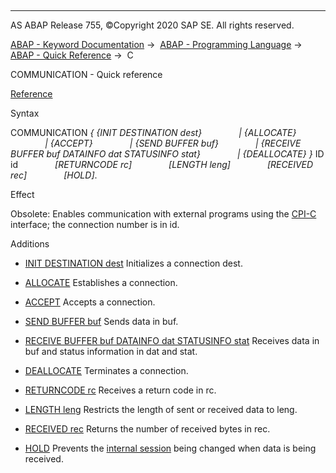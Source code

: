   

* * *

AS ABAP Release 755, ©Copyright 2020 SAP SE. All rights reserved.

[ABAP - Keyword Documentation](https://help.sap.com/doc/abapdocu_755_index_htm/7.55/en-US/abenabap.htm) →  [ABAP - Programming Language](https://help.sap.com/doc/abapdocu_755_index_htm/7.55/en-US/abenabap_reference.htm) →  [ABAP - Quick Reference](https://help.sap.com/doc/abapdocu_755_index_htm/7.55/en-US/abenabap_shortref.htm) →  C

COMMUNICATION - Quick reference

[Reference](https://help.sap.com/doc/abapdocu_755_index_htm/7.55/en-US/abapcommunication.htm)

Syntax

COMMUNICATION *{* *{*INIT DESTINATION dest*}*
              *|* *{*ALLOCATE*}*
              *|* *{*ACCEPT*}*
              *|* *{*SEND BUFFER buf*}*
              *|* *{*RECEIVE BUFFER buf DATAINFO dat STATUSINFO stat*}*
              *|* *{*DEALLOCATE*}* *}* ID id
              *\[*RETURNCODE rc*\]*
              *\[*LENGTH leng*\]*
              *\[*RECEIVED rec*\]*
              *\[*HOLD*\]*.

Effect

Obsolete: Enables communication with external programs using the [CPI-C](https://help.sap.com/doc/abapdocu_755_index_htm/7.55/en-US/abencpi-c_glosry.htm "Glossary Entry") interface; the connection number is in id.

Additions

-   [INIT DESTINATION dest](https://help.sap.com/doc/abapdocu_755_index_htm/7.55/en-US/abapcommunication_comstep.htm)
    Initializes a connection dest.
    

-   [ALLOCATE](https://help.sap.com/doc/abapdocu_755_index_htm/7.55/en-US/abapcommunication_comstep.htm)
    Establishes a connection.
    

-   [ACCEPT](https://help.sap.com/doc/abapdocu_755_index_htm/7.55/en-US/abapcommunication_comstep.htm)
    Accepts a connection.
    

-   [SEND BUFFER buf](https://help.sap.com/doc/abapdocu_755_index_htm/7.55/en-US/abapcommunication_comstep.htm)
    Sends data in buf.
    

-   [RECEIVE BUFFER buf DATAINFO dat STATUSINFO stat](https://help.sap.com/doc/abapdocu_755_index_htm/7.55/en-US/abapcommunication_comstep.htm)
    Receives data in buf and status information in dat and stat.
    

-   [DEALLOCATE](https://help.sap.com/doc/abapdocu_755_index_htm/7.55/en-US/abapcommunication_comstep.htm)
    Terminates a connection.
    

-   [RETURNCODE rc](https://help.sap.com/doc/abapdocu_755_index_htm/7.55/en-US/abapcommunication_options.htm)
    Receives a return code in rc.
    

-   [LENGTH leng](https://help.sap.com/doc/abapdocu_755_index_htm/7.55/en-US/abapcommunication_options.htm)
    Restricts the length of sent or received data to leng.
    

-   [RECEIVED rec](https://help.sap.com/doc/abapdocu_755_index_htm/7.55/en-US/abapcommunication_options.htm)
    Returns the number of received bytes in rec.
    

-   [HOLD](https://help.sap.com/doc/abapdocu_755_index_htm/7.55/en-US/abapcommunication_options.htm)
    Prevents the [internal session](https://help.sap.com/doc/abapdocu_755_index_htm/7.55/en-US/abeninternal_session_glosry.htm "Glossary Entry") being changed when data is being received.